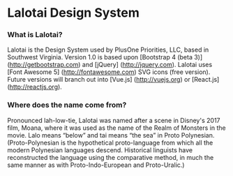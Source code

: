 # Lalotai Design System

### What is Lalotai?
Lalotai is the Design System used by PlusOne Priorities, LLC, based in Southwest Virginia. Version 1.0 is based upon [Bootstrap 4 (beta 3)] (http://getbootstrap.com) and [jQuery] (http://jquery.com). Lalotai uses [Font Awesome 5] (http://fontawesome.com) SVG icons (free version). Future versions will branch out into [Vue.js] (http://vuejs.org) or [React.js] (http://reactjs.org).

### Where does the name come from?
Pronounced lah-low-tie, Lalotai was named after a scene in Disney's 2017 film, Moana, where it was used as the name of the Realm of Monsters in the movie. Lalo means “below” and tai means “the sea” in Proto Polynesian. (Proto-Polynesian is the hypothetical proto-language from which all the modern Polynesian languages descend. Historical linguists have reconstructed the language using the comparative method, in much the same manner as with Proto-Indo-European and Proto-Uralic.)
